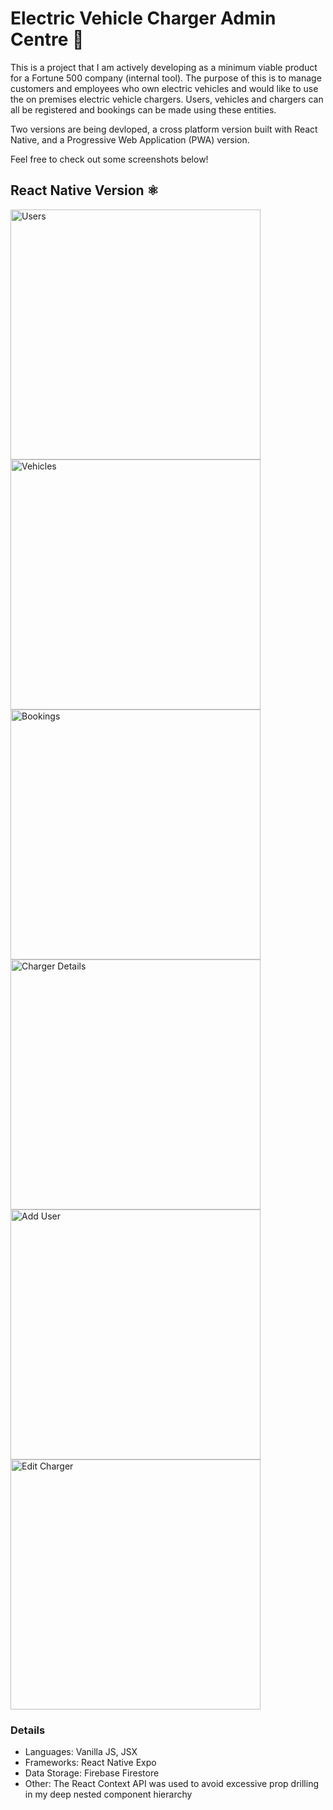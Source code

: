 # Electric Vehicle Charger Admin Centre 🔋

This is a project that I am actively developing as a minimum viable product for a Fortune 500 company (internal tool). The purpose of this is to manage customers and employees who own electric vehicles and would like to use the on premises electric vehicle chargers. Users, vehicles and chargers can all be registered and bookings can be made using these entities. 

Two versions are being devloped, a cross platform version built with React Native, and a Progressive Web Application (PWA) version.

Feel free to check out some screenshots below!

## React Native Version ⚛

<img width="400" alt="Users" src="https://github.com/user-attachments/assets/f2398d27-9b56-498f-b5a2-b45b4b96dbab">

<img width="400" alt="Vehicles" src="https://github.com/user-attachments/assets/4daa0b8b-d97f-41bf-a331-54dd27de1424">

<img width="400" alt="Bookings" src="https://github.com/user-attachments/assets/a6188ccb-ac6d-4ea7-bda9-6e13445c535c">

<img width="400" alt="Charger Details" src="https://github.com/user-attachments/assets/25d73e70-3738-47b5-84bb-8a5555f3aeeb">

<img width="400" alt="Add User" src="https://github.com/user-attachments/assets/d8212ab4-23fb-4614-a136-9cecb0917f05">

<img width="400" alt="Edit Charger" src="https://github.com/user-attachments/assets/3c139d32-dea8-405f-b4bf-878e014e6af8">

### Details
* Languages: Vanilla JS, JSX
* Frameworks: React Native Expo
* Data Storage: Firebase Firestore
* Other: The React Context API was used to avoid excessive prop drilling in my deep nested component hierarchy

